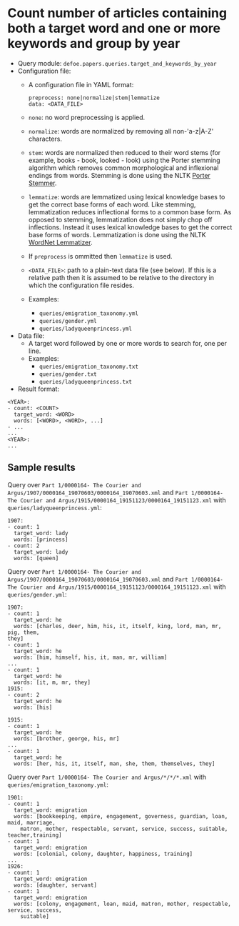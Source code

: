 # Count number of articles containing both a target word and one or more keywords and group by year

* Query module: `defoe.papers.queries.target_and_keywords_by_year`
* Configuration file:
  - A configuration file in YAML format:

    ```
    preprocess: none|normalize|stem|lemmatize
    data: <DATA_FILE>
    ```

  - `none`: no word preprocessing is applied.
  - `normalize`: words are normalized by removing all non-'a-z|A-Z' characters.
  - `stem`: words are normalized then reduced to their word stems (for example, books - book, looked - look) using the Porter stemming algorithm which removes common morphological and inflexional endings from words. Stemming is done using the NLTK [Porter Stemmer](https://www.nltk.org//api/nltk.stem.html#module-nltk.stem.porter).
  - `lemmatize`: words are lemmatized using lexical knowledge bases to get the correct base forms of each word. Like stemming, lemmatization reduces inflectional forms to a common base form. As opposed to stemming, lemmatization does not simply chop off inflections. Instead it uses lexical knowledge bases to get the correct base forms of words. Lemmatization is done using the NLTK [WordNet Lemmatizer](https://www.nltk.org/api/nltk.stem.html#module-nltk.stem.wordnet).
  - If `preprocess` is ommitted then `lemmatize` is used.
  - `<DATA_FILE>`: path to a plain-text data file (see below). If this is a relative path then it is assumed to be relative to the directory in which the configuration file resides.
  - Examples:
    - `queries/emigration_taxonomy.yml`
    - `queries/gender.yml`
    - `queries/ladyqueenprincess.yml`
* Data file:
  - A target word followed by one or more words to search for, one per line.
  - Examples:
    - `queries/emigration_taxonomy.txt`
    - `queries/gender.txt`
    - `queries/ladyqueenprincess.txt`
* Result format:

```
<YEAR>:
- count: <COUNT>
  target_word: <WORD>
  words: [<WORD>, <WORD>, ...]
- ...
...
<YEAR>:
...
```

## Sample results

Query over `Part 1/0000164- The Courier and Argus/1907/0000164_19070603/0000164_19070603.xml` and `Part 1/0000164- The Courier and Argus/1915/0000164_19151123/0000164_19151123.xml` with `queries/ladyqueenprincess.yml`:

```
1907:
- count: 1
  target_word: lady
  words: [princess]
- count: 2
  target_word: lady
  words: [queen]
```

Query over `Part 1/0000164- The Courier and Argus/1907/0000164_19070603/0000164_19070603.xml` and `Part 1/0000164- The Courier and Argus/1915/0000164_19151123/0000164_19151123.xml` with `queries/gender.yml`:

```
1907:
- count: 1
  target_word: he
  words: [charles, deer, him, his, it, itself, king, lord, man, mr, pig, them,
they]
- count: 1
  target_word: he
  words: [him, himself, his, it, man, mr, william]
...
- count: 1
  target_word: he
  words: [it, m, mr, they]
1915:
- count: 2
  target_word: he
  words: [his]

1915:
- count: 1
  target_word: he
  words: [brother, george, his, mr]
...
- count: 1
  target_word: he
  words: [her, his, it, itself, man, she, them, themselves, they]
```

Query over `Part 1/0000164- The Courier and Argus/*/*/*.xml` with `queries/emigration_taxonomy.yml`:

```
1901:
- count: 1
  target_word: emigration
  words: [bookkeeping, empire, engagement, governess, guardian, loan, maid, marriage,
    matron, mother, respectable, servant, service, success, suitable, teacher,training]
- count: 1
  target_word: emigration
  words: [colonial, colony, daughter, happiness, training]
...
1926:
- count: 1
  target_word: emigration
  words: [daughter, servant]
- count: 1
  target_word: emigration
  words: [colony, engagement, loan, maid, matron, mother, respectable, service, success,
    suitable]
```
